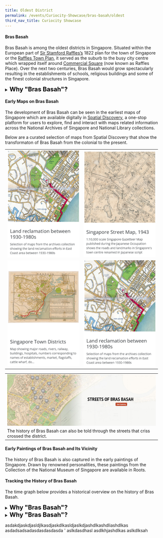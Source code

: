 ```yaml
---
title: Oldest District
permalink: /events/Curiocity-Showcase/bras-basah/oldest
third_nav_title: Curiocity Showcase
---
```

#### **Bras Basah**

Bras Basah is among the oldest districts in Singapore. Situated within the European part of [Sir Stamford Raffles’s](http://eresources.nlb.gov.sg/infopedia/articles/SIP_715_2004-12-15.html) 1822 plan for the town of Singapore or the [Raffles Town Plan](https://eresources.nlb.gov.sg/infopedia/articles/SIP_658_2005-01-07.html), it served as the suburb to the busy city centre which wrapped itself around [Commercial Square](https://eresources.nlb.gov.sg/infopedia/articles/SIP_864_2004-12-30.html) (now known as Raffles Place). Over the next two centuries, Bras Basah would grow spectacularly resulting in the establishments of schools, religious buildings and some of the finest colonial structures in Singapore.

<details>
<summary><span style="font-weight: 700; font-size: 20px; font-style: normal; color:black">Why "Bras Basah"?</span></summary>
<p>
Bras Basah Road is a transliteration of the Malay words “beras basah” or “wet rice”. But what does that mean? The extract below from the <a href="http://eresources.nlb.gov.sg/newspapers/Digitised/Article/stweekly18920216-1.2.23">Straits Times Weekly</a>  (1892) explains:
<p>
<span style="font-weight: 400; font-size: 20px; font-style: italic; color:#353839">What is known as “decayed rice” is, as a matter of fact, rare now. At one time when rice was brought to Singapore in sailing vessels, it was no uncommon thing for it to become saturated and rotten, and in this state it smelled abominably. So much was this the case that it had by law to be unloaded from the ships to a spot out of the then town and hence Brasssbassa (bras basah) Road got its name.</span>

</details>


	
#### **Early Maps on Bras Basah**

The development of Bras Basah can be seen in the earliest maps of Singapore which are available digitally in [Spatial Discovery](https://search.nlb.gov.sg/spatialdiscovery/), a one-stop platform for users to explore, find and interact with maps related information across the National Archives of Singapore and National Library collections.

Below are a curated selection of maps from Spatial Discovery that show the transformaton of Bras Basah from the colonial to the present.

| |  | 
| -------- | -------- | 
| [![Alt text for image on Isomer site](/images/sample-bb-spatial-discovery-map-1.png)](https://search.nlb.gov.sg/spatialdiscovery/app/#!/go/f%3A(q%3A'%22raffles%20reclamation%22')%2Cls%3A!(!(f90e351a-115c-11e3-83d5-0050568939ad%2C!t%2C1%2C!t)%2C!(fb6f1907-115c-11e3-83d5-0050568939ad%2C!t%2C1%2C!t)%2C!(fadf4001-115c-11e3-83d5-0050568939ad%2C!t%2C1%2C!t))%2Clt%3A(ls%3A!t%2Cr%3A!f)%2Cm%3A(c%3A!(11566375%2C147179)%2Cz%3A12)%2Cv%3A1) |  [![Alt text for image on Isomer site](/images/sample-bb-spatial-discovery-map-2.png)](https://search.nlb.gov.sg/spatialdiscovery/app/#!/map/fb6ba4bc-115c-11e3-83d5-0050568939ad)    |
|[![Alt text for image on Isomer site](/images/sample-bb-spatial-discovery-map-3.png)](https://search.nlb.gov.sg/spatialdiscovery/app/#!/map/FB6F1907-115C-11E3-83D5-0050568939AD)   | [![Alt text for image on Isomer site](/images/sample-bb-spatial-discovery-map-1.png)](https://search.nlb.gov.sg/spatialdiscovery/app/#!/go/f%3A(q%3A'%22raffles%20reclamation%22')%2Cls%3A!(!(f90e351a-115c-11e3-83d5-0050568939ad%2C!t%2C1%2C!t)%2C!(fb6f1907-115c-11e3-83d5-0050568939ad%2C!t%2C1%2C!t)%2C!(fadf4001-115c-11e3-83d5-0050568939ad%2C!t%2C1%2C!t))%2Clt%3A(ls%3A!t%2Cr%3A!f)%2Cm%3A(c%3A!(11566375%2C147179)%2Cz%3A12)%2Cv%3A1)  |

| |  
| -------- | 
| [![Alt text for image on Isomer site](/images/storymap-image-bras-basah-streets.png)](https://uploads.knightlab.com/storymapjs/04f5c05311b7e48aadefd0cdd269c308/brash-basah-its-streets/index.html) 
The history of Bras Basah can also be told through the streets that criss crossed the district. |
		


#### **Early Paintings of Bras Basah and Its Vicinity**

The history of Bras Basah is also captured in the early paintings of Singapore. Drawn by renowned personalities, these paintings from the Collection of the National Museum of Singapore are available in Roots.

#### **Tracking the History of Bras Basah**

The time graph below provides a historical overview on the history of Bras Basah.

<details>
<summary><span style="font-weight: 700; font-size: 20px; font-style: normal; color:black">Why "Bras Basah"?</span></summary>

Bras Basah Road is a transliteration of the Malay words “beras basah” or “wet rice”. But what does that mean? The extract below from the <a href="http://eresources.nlb.gov.sg/newspapers/Digitised/Article/stweekly18920216-1.2.23">Straits Times Weekly</a>  (1892) explains:

<span style="font-weight: 400; font-size: 20px; font-style: italic; color:#353839">What is known as “decayed rice” is, as a matter of fact, rare now. At one time when rice was brought to Singapore in sailing vessels, it was no uncommon thing for it to become saturated and rotten, and in this state it smelled abominably. So much was this the case that it had by law to be unloaded from the ships to a spot out of the then town and hence Brasssbassa (bras basah) Road got its name.</span>
</p>
</details>

<details>
<summary><span style="font-weight: 700; font-size: 20px; font-style: normal; color:black">Why "Bras Basah"?</span></summary>
<p>
<span style="font-weight: 400; font-size: 20px; font-style: normal; color#black">Bras Basah Road is a transliteration of the Malay words “beras basah” or “wet rice”. But what does that mean? The extract below from the <a href="http://eresources.nlb.gov.sg/newspapers/Digitised/Article/stweekly18920216-1.2.23">Straits Times Weekly</a>  (1892) explains:</span>
<p>	
<span style="font-weight: 400; font-size: 20px; font-style: italic; color:#353839">What is known as “decayed rice” is, as a matter of fact, rare now. At one time when rice was brought to Singapore in sailing vessels, it was no uncommon thing for it to become saturated and rotten, and in this state it smelled abominably. So much was this the case that it had by law to be unloaded from the ships to a spot out of the then town and hence Brasssbassa (bras basah) Road got its name.</span>

<p>From the <a href="https://www.w3.org/">Singapore Memory Project</a></p>

</p>
</details>

asdakdjaskdjasldjlkasdjaskdlkasldjaslkdjashdlkashdliashdlkas
asdadsadsadasdasdasdasda
'
aslkdasdhasl
asdlkhjashdlkas
aslkdlksah